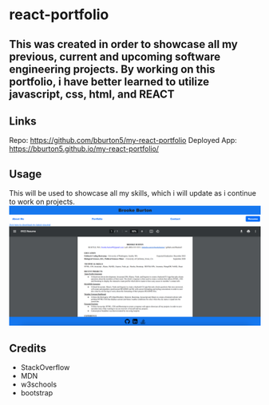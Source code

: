 # react-portfolio

## This was created in order to showcase all my previous, current and upcoming software engineering projects. By working on this portfolio, i have better learned to utilize javascript, css, html, and REACT

## Links

Repo: https://github.com/bburton5/my-react-portfolio
Deployed App: https://bburton5.github.io/my-react-portfolio/

## Usage

This will be used to showcase all my skills, which i will update as i continue to work on projects.
![screenshot of my portfolio](./my-react-app/src/utils/images/screenshot.png)

## Credits

- StackOverflow
- MDN
- w3schools
- bootstrap
